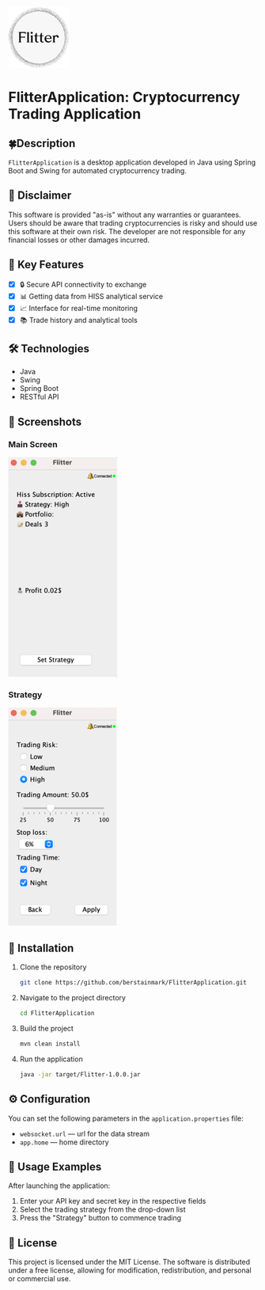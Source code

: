 ![FlitterApplication Logo](./src/main/resources/flitterRounded128.png)

# FlitterApplication: Cryptocurrency Trading Application 

## 🍀Description

`FlitterApplication` is a desktop application developed in Java using Spring Boot and Swing for automated cryptocurrency trading.

## 🚨 Disclaimer

This software is provided "as-is" without any warranties or guarantees. Users should be aware that trading cryptocurrencies is risky and should use this software at their own risk. The developer are not responsible for any financial losses or other damages incurred.

## 🌟 Key Features

- [x] 🔒 Secure API connectivity to exchange
- [x] 📊 Getting data from HISS analytical service
- [x] 📈 Interface for real-time monitoring
- [x] 📚 Trade history and analytical tools

## 🛠 Technologies

- Java
- Swing
- Spring Boot
- RESTful API

## 📸 Screenshots

### Main Screen
![Main Screen](./src/main/resources/window.png)

### Strategy
![Settings](./src/main/resources/strategy.png)

## 💾 Installation

1. Clone the repository
    ```bash
    git clone https://github.com/berstainmark/FlitterApplication.git
    ```
2. Navigate to the project directory
    ```bash
    cd FlitterApplication
    ```
3. Build the project
    ```bash
    mvn clean install
    ```
4. Run the application
    ```bash
    java -jar target/Flitter-1.0.0.jar
    ```

## ⚙ Configuration

You can set the following parameters in the `application.properties` file:

- `websocket.url` — url for the data stream
- `app.home` — home directory

## 📖 Usage Examples

After launching the application:

1. Enter your API key and secret key in the respective fields
2. Select the trading strategy from the drop-down list
3. Press the "Strategy" button to commence trading

## 📝 License

This project is licensed under the MIT License. The software is distributed under a free license, allowing for modification, redistribution, and personal or commercial use. 


